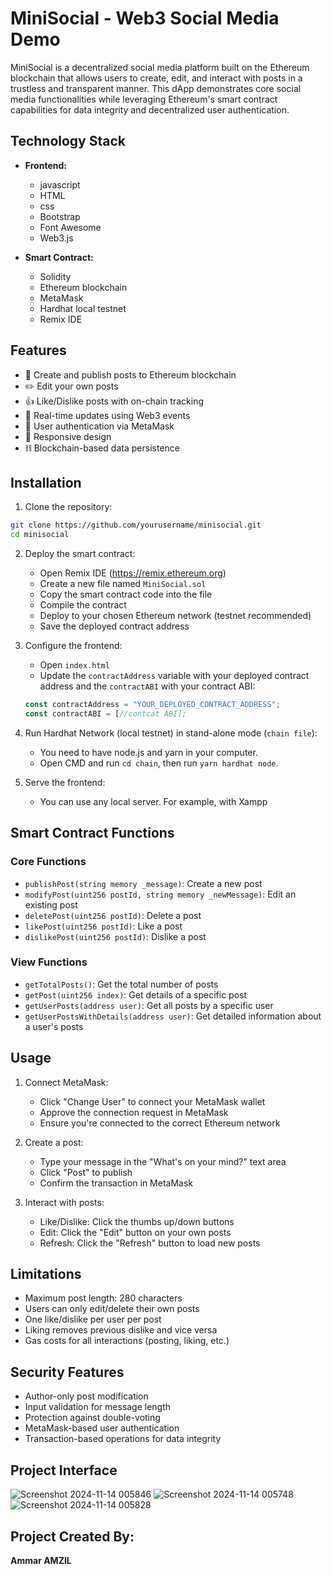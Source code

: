 # MiniSocial - Web3 Social Media Demo

MiniSocial is a decentralized social media platform built on the Ethereum blockchain that allows users to create, edit, and interact with posts in a trustless and transparent manner. This dApp demonstrates core social media functionalities while leveraging Ethereum's smart contract capabilities for data integrity and decentralized user authentication.

## Technology Stack

- **Frontend:**
  - javascript
  - HTML
  - css
  - Bootstrap 
  - Font Awesome 
  - Web3.js 

- **Smart Contract:**
  - Solidity 
  - Ethereum blockchain
  - MetaMask
  - Hardhat local testnet
  - Remix IDE

## Features

- 📝 Create and publish posts to Ethereum blockchain
- ✏️ Edit your own posts
- 👍 Like/Dislike posts with on-chain tracking
- 🔄 Real-time updates using Web3 events
- 👤 User authentication via MetaMask
- 📱 Responsive design
- ⛓️ Blockchain-based data persistence

## Installation

1. Clone the repository:
```bash
git clone https://github.com/yourusername/minisocial.git
cd minisocial
```

2. Deploy the smart contract:
   - Open Remix IDE (https://remix.ethereum.org)
   - Create a new file named `MiniSocial.sol`
   - Copy the smart contract code into the file
   - Compile the contract
   - Deploy to your chosen Ethereum network (testnet recommended)
   - Save the deployed contract address

3. Configure the frontend:
   - Open `index.html`
   - Update the `contractAddress` variable with your deployed contract address and the `contractABI` with your contract ABI:
   ```javascript
   const contractAddress = "YOUR_DEPLOYED_CONTRACT_ADDRESS";
   const contractABI = [//contcat ABI];
   ```

4. Run Hardhat Network (local testnet) in stand-alone mode (`chain file`):
   - You need to have node.js and yarn in your computer.
   - Open CMD and run `cd chain`, then run `yarn hardhat node`.
     
5. Serve the frontend:
   - You can use any local server. For example, with Xampp

## Smart Contract Functions

### Core Functions

- `publishPost(string memory _message)`: Create a new post
- `modifyPost(uint256 postId, string memory _newMessage)`: Edit an existing post
- `deletePost(uint256 postId)`: Delete a post
- `likePost(uint256 postId)`: Like a post
- `dislikePost(uint256 postId)`: Dislike a post

### View Functions

- `getTotalPosts()`: Get the total number of posts
- `getPost(uint256 index)`: Get details of a specific post
- `getUserPosts(address user)`: Get all posts by a specific user
- `getUserPostsWithDetails(address user)`: Get detailed information about a user's posts

## Usage

1. Connect MetaMask:
   - Click "Change User" to connect your MetaMask wallet
   - Approve the connection request in MetaMask
   - Ensure you're connected to the correct Ethereum network

2. Create a post:
   - Type your message in the "What's on your mind?" text area
   - Click "Post" to publish
   - Confirm the transaction in MetaMask

3. Interact with posts:
   - Like/Dislike: Click the thumbs up/down buttons
   - Edit: Click the "Edit" button on your own posts
   - Refresh: Click the "Refresh" button to load new posts

## Limitations

- Maximum post length: 280 characters
- Users can only edit/delete their own posts
- One like/dislike per user per post
- Liking removes previous dislike and vice versa
- Gas costs for all interactions (posting, liking, etc.)

## Security Features

- Author-only post modification
- Input validation for message length
- Protection against double-voting
- MetaMask-based user authentication
- Transaction-based operations for data integrity

## Project Interface

![Screenshot 2024-11-14 005846](https://github.com/user-attachments/assets/54015a03-1df2-451f-8be4-657494030325)
![Screenshot 2024-11-14 005748](https://github.com/user-attachments/assets/fd6d814e-1b4a-457d-a169-b019bab2dc51)
![Screenshot 2024-11-14 005828](https://github.com/user-attachments/assets/dba45aa7-c978-42a7-8055-12efa39b62e6)

## Project Created By:
**Ammar AMZIL**
